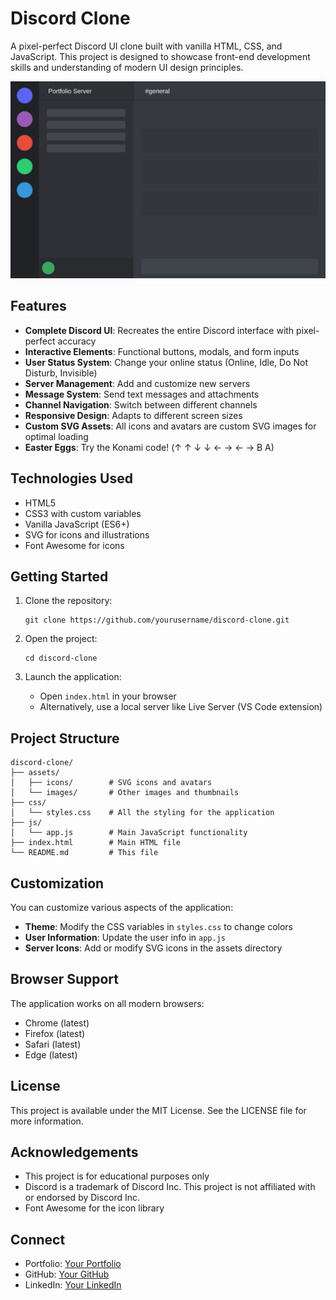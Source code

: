 # Discord Clone

A pixel-perfect Discord UI clone built with vanilla HTML, CSS, and JavaScript. This project is designed to showcase front-end development skills and understanding of modern UI design principles.

![Discord Clone Preview](assets/images/discord-clone.svg)

## Features

- **Complete Discord UI**: Recreates the entire Discord interface with pixel-perfect accuracy
- **Interactive Elements**: Functional buttons, modals, and form inputs
- **User Status System**: Change your online status (Online, Idle, Do Not Disturb, Invisible)
- **Server Management**: Add and customize new servers
- **Message System**: Send text messages and attachments
- **Channel Navigation**: Switch between different channels
- **Responsive Design**: Adapts to different screen sizes
- **Custom SVG Assets**: All icons and avatars are custom SVG images for optimal loading
- **Easter Eggs**: Try the Konami code! (↑ ↑ ↓ ↓ ← → ← → B A)

## Technologies Used

- HTML5
- CSS3 with custom variables
- Vanilla JavaScript (ES6+)
- SVG for icons and illustrations
- Font Awesome for icons

## Getting Started

1. Clone the repository:
   ```
   git clone https://github.com/yourusername/discord-clone.git
   ```

2. Open the project:
   ```
   cd discord-clone
   ```

3. Launch the application:
   - Open `index.html` in your browser
   - Alternatively, use a local server like Live Server (VS Code extension)

## Project Structure

```
discord-clone/
├── assets/
│   ├── icons/        # SVG icons and avatars
│   └── images/       # Other images and thumbnails
├── css/
│   └── styles.css    # All the styling for the application
├── js/
│   └── app.js        # Main JavaScript functionality
├── index.html        # Main HTML file
└── README.md         # This file
```

## Customization

You can customize various aspects of the application:

- **Theme**: Modify the CSS variables in `styles.css` to change colors
- **User Information**: Update the user info in `app.js`
- **Server Icons**: Add or modify SVG icons in the assets directory

## Browser Support

The application works on all modern browsers:
- Chrome (latest)
- Firefox (latest)
- Safari (latest)
- Edge (latest)

## License

This project is available under the MIT License. See the LICENSE file for more information.

## Acknowledgements

- This project is for educational purposes only
- Discord is a trademark of Discord Inc. This project is not affiliated with or endorsed by Discord Inc.
- Font Awesome for the icon library

## Connect

- Portfolio: [Your Portfolio](https://your-portfolio-url.com)
- GitHub: [Your GitHub](https://github.com/yourusername)
- LinkedIn: [Your LinkedIn](https://linkedin.com/in/yourusername) 